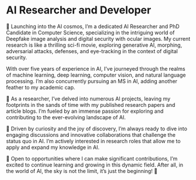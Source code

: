 # AI Researcher and Developer
🚀 Launching into the AI cosmos, I’m a dedicated AI Researcher and PhD Candidate in Computer Science, specializing in the intriguing world of Deepfake image analysis and digital security with ocular images. My current research is like a thrilling sci-fi movie, exploring generative AI, morphing, adversarial attacks, defenses, and eye-tracking in the context of digital security.

With over five years of experience in AI, I’ve journeyed through the realms of machine learning, deep learning, computer vision, and natural language processing. I’m also concurrently pursuing an MS in AI, adding another feather to my academic cap.

🔬 As a researcher, I’ve delved into numerous AI projects, leaving my footprints in the sands of time with my published research papers and article blogs. I’m fueled by an immense passion for exploring and contributing to the ever-evolving landscape of AI.

🔎 Driven by curiosity and the joy of discovery, I’m always ready to dive into engaging discussions and innovative collaborations that challenge the status quo in AI. I’m actively interested in research roles that allow me to apply and expand my knowledge in AI.

🌱 Open to opportunities where I can make significant contributions, I’m excited to continue learning and growing in this dynamic field. After all, in the world of AI, the sky is not the limit, it’s just the beginning! 🌟
